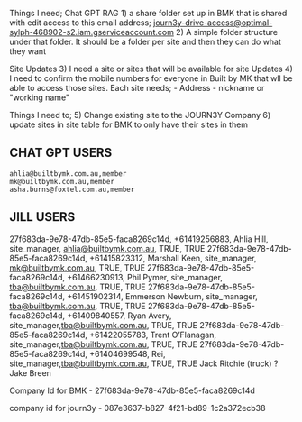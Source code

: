Things I need;
Chat GPT RAG
    1) a share folder set up in BMK that is shared with edit access to this email address; journ3y-drive-access@optimal-sylph-468902-s2.iam.gserviceaccount.com
    2) A simple folder structure under that folder. It should be a folder per site and then they can do what they want

Site Updates
    3) I need a site or sites that will be available for site Updates
    4) I need to confirm the mobile numbers for everyone in Built by MK that wll be able to access those sites. Each site needs;
        - Address
        - nickname or "working name"
        


Things I need to;
    5) Change existing site to the JOURN3Y Company
    6) update sites in site table for BMK to only have their sites in them 


CHAT GPT USERS
-------------------------------------

    ahlia@builtbymk.com.au,member
    mk@builtbymk.com.au,member
    asha.burns@foxtel.com.au,member

JILL USERS
-------------------------------------
27f683da-9e78-47db-85e5-faca8269c14d, +61419256883, Ahlia Hill, site_manager, ahlia@builtbymk.com.au, TRUE, TRUE
27f683da-9e78-47db-85e5-faca8269c14d, +61415823312, Marshall Keen, site_manager, mk@builtbymk.com.au, TRUE, TRUE
27f683da-9e78-47db-85e5-faca8269c14d, +61466230913, Phil Pymer, site_manager, tba@builtbymk.com.au, TRUE, TRUE
27f683da-9e78-47db-85e5-faca8269c14d, +61451902314, Emmerson Newburn, site_manager, tba@builtbymk.com.au, TRUE, TRUE
27f683da-9e78-47db-85e5-faca8269c14d, +61409840557, Ryan Avery, site_manager,tba@builtbymk.com.au, TRUE, TRUE
27f683da-9e78-47db-85e5-faca8269c14d, +61422055783, Trent O’Flanagan, site_manager,tba@builtbymk.com.au, TRUE, TRUE
27f683da-9e78-47db-85e5-faca8269c14d, +61404699548, Rei, site_manager,tba@builtbymk.com.au, TRUE, TRUE
Jack Ritchie (truck) ?
Jake Breen 



Company Id for BMK - 27f683da-9e78-47db-85e5-faca8269c14d

company id for journ3y - 087e3637-b827-4f21-bd89-1c2a372ecb38



